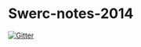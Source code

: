 # Swerc-notes-2014

[![Gitter](https://badges.gitter.im/Join%20Chat.svg)](https://gitter.im/amujika/Swerc-notes-2014?utm_source=badge&utm_medium=badge&utm_campaign=pr-badge&utm_content=badge)